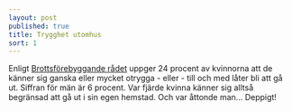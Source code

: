 ```yaml
---
layout: post
published: true
title: Trygghet utomhus
sort: 1
---
```



Enligt [Brottsförebyggande rådet](https://www.bra.se/download/18.5e2a4a6b14ab1667599108/1422265396126/2015_1_NTU_2014.pdf "Nationella trygghetsundersökningen 2014") uppger 24 procent av kvinnorna att de känner sig ganska eller mycket otrygga - eller - till och med låter bli att gå ut. Siffran för män är 6 procent. Var fjärde kvinna känner sig alltså begränsad att gå ut i sin egen hemstad. Och var åttonde man... Deppigt!